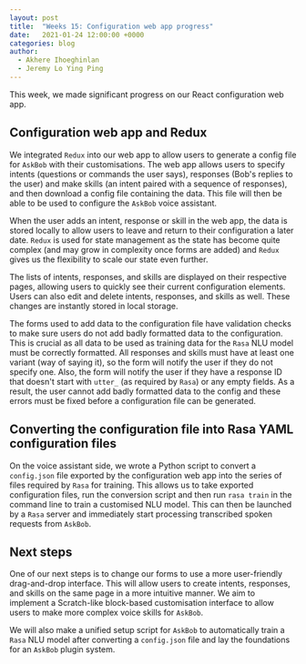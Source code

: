 ```yaml
---
layout: post
title:  "Weeks 15: Configuration web app progress"
date:   2021-01-24 12:00:00 +0000
categories: blog
author:
  - Akhere Ihoeghinlan
  - Jeremy Lo Ying Ping
---
```


This week, we made significant progress on our React configuration web app.

## Configuration web app and Redux

We integrated `Redux` into our web app to allow users to generate a config file for `AskBob` with their customisations. The web app allows users to specify intents (questions or commands the user says), responses (Bob's replies to the user) and make skills (an intent paired with a sequence of responses), and then download a config file containing the data. This file will then be able to be used to configure the `AskBob` voice assistant.

When the user adds an intent, response or skill in the web app, the data is stored locally to allow users to leave and return to their configuration a later date. `Redux` is used for state management as the state has become quite complex (and may grow in complexity once forms are added) and `Redux` gives us the flexibility to scale our state even further.

The lists of intents, responses, and skills are displayed on their respective pages, allowing users to quickly see their current configuration elements. Users can also edit and delete intents, responses, and skills as well. These changes are instantly stored in local storage.

The forms used to add data to the configuration file have validation checks to make sure users do not add badly formatted data to the configuration. This is crucial as all data to be used as training data for the `Rasa` NLU model must be correctly formatted. All responses and skills must have at least one variant (way of saying it), so the form will notify the user if they do not specify one. Also, the form will notify the user if they have a response ID that doesn't start with `utter_` (as required by `Rasa`) or any empty fields. As a result, the user cannot add badly formatted data to the config and these errors must be fixed before a configuration file can be generated.

## Converting the configuration file into Rasa YAML configuration files

On the voice assistant side, we wrote a Python script to convert a `config.json` file exported by the configuration web app into the series of files required by `Rasa` for training. This allows us to take exported configuration files, run the conversion script and then run `rasa train` in the command line to train a customised NLU model. This can then be launched by a `Rasa` server and immediately start processing transcribed spoken requests from `AskBob`.

## Next steps

One of our next steps is to change our forms to use a more user-friendly drag-and-drop interface. This will allow users to create intents, responses, and skills on the same page in a more intuitive manner. We aim to implement a Scratch-like block-based customisation interface to allow users to make more complex voice skills for `AskBob`.

We will also make a unified setup script for `AskBob` to automatically train a `Rasa` NLU model after converting a `config.json` file and lay the foundations for an `AskBob` plugin system.
